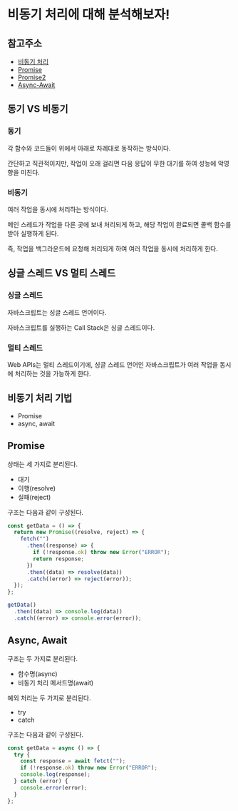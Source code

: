 # 비동기 처리에 대해 분석해보자!

## 참고주소

- [비동기 처리](https://inpa.tistory.com/entry/%F0%9F%8C%90-js-async)
- [Promise](https://joshua1988.github.io/web-development/javascript/promise-for-beginners/)
- [Promise2](https://learnjs.vlpt.us/async/01-promise.html)
- [Async-Await](https://joshua1988.github.io/web-development/javascript/js-async-await/)

## 동기 VS 비동기

### 동기

각 함수와 코드들이 위에서 아래로 차례대로 동작하는 방식이다.

간단하고 직관적이지만, 작업이 오래 걸리면 다음 응답이 무한 대기를 하여 성능에 악영향을 미친다.

### 비동기

여러 작업을 동시에 처리하는 방식이다.

메인 스레드가 작업을 다른 곳에 보내 처리되게 하고, 해당 작업이 완료되면 콜백 함수를 받아 실행하게 된다.

즉, 작업을 백그라운드에 요청해 처리되게 하여 여러 작업을 동시에 처리하게 한다.

## 싱글 스레드 VS 멀티 스레드

### 싱글 스레드

자바스크립트는 싱글 스레드 언어이다.

자바스크립트를 실행하는 Call Stack은 싱글 스레드이다.

### 멀티 스레드

Web APIs는 멀티 스레드이기에, 싱글 스레드 언어인 자바스크립트가 여러 작업을 동시에 처리하는 것을 가능하게 한다.

## 비동기 처리 기법

- Promise
- async, await

## Promise

상태는 세 가지로 분리된다.

- 대기
- 이행(resolve)
- 실패(reject)

구조는 다음과 같이 구성된다.

```js
const getData = () => {
  return new Promise((resolve, reject) => {
    fetch("")
      .then((response) => {
        if (!response.ok) throw new Error("ERROR");
        return response;
      })
      .then((data) => resolve(data))
      .catch((error) => reject(error));
  });
};

getData()
  .then((data) => console.log(data))
  .catch((error) => console.error(error));
```

## Async, Await

구조는 두 가지로 분리된다.

- 함수명(async)
- 비동기 처리 메서드명(await)

예외 처리는 두 가지로 분리된다.

- try
- catch

구조는 다음과 같이 구성된다.

```js
const getData = async () => {
  try {
    const response = await fetct("");
    if (!response.ok) throw new Error("ERROR");
    console.log(response);
  } catch (error) {
    console.error(error);
  }
};
```
